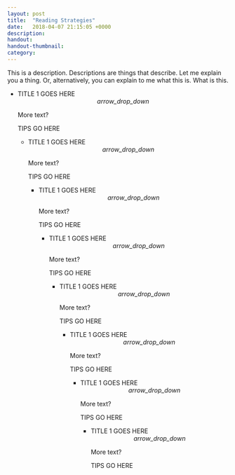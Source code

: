 ```yaml
---
layout: post
title:  "Reading Strategies"
date:   2018-04-07 21:15:05 +0000
description: 
handout:
handout-thumbnail:
category:
---
```

This is a description. Descriptions are things that describe. Let me explain you a thing. Or, alternatively, you can explain to me what this is. What is this.


<!-- this is a comment, we use comments to write notes that only appear in code -->
<!-- we also use comment to mark off sections of code to make things easier to read and scan -->
<!-- for example, in the code below, there is a start statement and an end statement to help us scan and read through the code. -->

<!-- Start TITLE 1 profile -->
<ul class="collapsible" data-collapsible="expandable">
    <li>
    <div class="collapsible-header row z-depth-1 hoverable blue grey lighten-5">
       <div class="row valign-wrapper">
             <span class="black-text">
                TITLE 1 GOES HERE
             </span>
          </div>
       </div>
       <div><center><i class="material-icons md-36">arrow_drop_down</i></center></div>
    </div>
    <div class="collapsible-body">
        <div class="row">
            <div class="col s12 m4">
                <p>More text?</p>
            </div>
            <div class="col s12 m8">
                <p>TIPS GO HERE</p>
            </div>
        </div>
    </div>
    </li>
 <!-- End TIP 1 profile -->
 
 <!-- Start TITLE 2 profile -->
<ul class="collapsible" data-collapsible="expandable">
    <li>
    <div class="collapsible-header row z-depth-1 hoverable blue grey lighten-5">
       <div class="row valign-wrapper">
             <span class="black-text">
                TITLE 1 GOES HERE
             </span>
          </div>
       </div>
       <div><center><i class="material-icons md-36">arrow_drop_down</i></center></div>
    </div>
    <div class="collapsible-body">
        <div class="row">
            <div class="col s12 m4">
                <p>More text?</p>
            </div>
            <div class="col s12 m8">
                <p>TIPS GO HERE</p>
            </div>
        </div>
    </div>
    </li>
 <!-- End TIP 2 profile -->
  
<!-- Start TITLE 3 profile -->
<ul class="collapsible" data-collapsible="expandable">
    <li>
    <div class="collapsible-header row z-depth-1 hoverable blue grey lighten-5">
       <div class="row valign-wrapper">
          <div class="col s3">
          </div>
          <div class="col s9">
             <span class="black-text">
                TITLE 1 GOES HERE
             </span>
          </div>
       </div>
       <div><center><i class="material-icons md-36">arrow_drop_down</i></center></div>
    </div>
    <div class="collapsible-body">
        <div class="row">
            <div class="col s12 m4">
                <p>More text?</p>
            </div>
            <div class="col s12 m8">
                <p>TIPS GO HERE</p>
            </div>
        </div>
    </div>
    </li>
 <!-- End TIP 3 profile -->

<!-- Start TITLE 4 profile -->
<ul class="collapsible" data-collapsible="expandable">
    <li>
    <div class="collapsible-header row z-depth-1 hoverable blue grey lighten-5">
       <div class="row valign-wrapper">
          <div class="col s3">
          </div>
          <div class="col s9">
             <span class="black-text">
                TITLE 1 GOES HERE
             </span>
          </div>
       </div>
       <div><center><i class="material-icons md-36">arrow_drop_down</i></center></div>
    </div>
    <div class="collapsible-body">
        <div class="row">
            <div class="col s12 m4">
                <p>More text?</p>
            </div>
            <div class="col s12 m8">
                <p>TIPS GO HERE</p>
            </div>
        </div>
    </div>
    </li>
 <!-- End TIP 4 profile -->

<!-- Start TITLE 5 profile -->
<ul class="collapsible" data-collapsible="expandable">
    <li>
    <div class="collapsible-header row z-depth-1 hoverable blue grey lighten-5">
       <div class="row valign-wrapper">
          <div class="col s3">
          </div>
          <div class="col s9">
             <span class="black-text">
                TITLE 1 GOES HERE
             </span>
          </div>
       </div>
       <div><center><i class="material-icons md-36">arrow_drop_down</i></center></div>
    </div>
    <div class="collapsible-body">
        <div class="row">
            <div class="col s12 m4">
                <p>More text?</p>
            </div>
            <div class="col s12 m8">
                <p>TIPS GO HERE</p>
            </div>
        </div>
    </div>
    </li>
 <!-- End TIP 5 profile -->
    
    
 <!-- Start TITLE 6 profile -->
<ul class="collapsible" data-collapsible="expandable">
    <li>
    <div class="collapsible-header row z-depth-1 hoverable blue grey lighten-5">
       <div class="row valign-wrapper">
          <div class="col s3">
          </div>
          <div class="col s9">
             <span class="black-text">
                TITLE 1 GOES HERE
             </span>
          </div>
       </div>
       <div><center><i class="material-icons md-36">arrow_drop_down</i></center></div>
    </div>
    <div class="collapsible-body">
        <div class="row">
            <div class="col s12 m4">
                <p>More text?</p>
            </div>
            <div class="col s12 m8">
                <p>TIPS GO HERE</p>
            </div>
        </div>
    </div>
    </li>
 <!-- End TIP 6 profile -->
    
    
  <!-- Start TITLE 7 profile -->
<ul class="collapsible" data-collapsible="expandable">
    <li>
    <div class="collapsible-header row z-depth-1 hoverable blue grey lighten-5">
       <div class="row valign-wrapper">
          <div class="col s3">
          </div>
          <div class="col s9">
             <span class="black-text">
                TITLE 1 GOES HERE
             </span>
          </div>
       </div>
       <div><center><i class="material-icons md-36">arrow_drop_down</i></center></div>
    </div>
    <div class="collapsible-body">
        <div class="row">
            <div class="col s12 m4">
                <p>More text?</p>
            </div>
            <div class="col s12 m8">
                <p>TIPS GO HERE</p>
            </div>
        </div>
    </div>
    </li>
 <!-- End TIP 7 profile -->
    
  <!-- Start TITLE 8 profile -->
<ul class="collapsible" data-collapsible="expandable">
    <li>
    <div class="collapsible-header row z-depth-1 hoverable blue grey lighten-5">
       <div class="row valign-wrapper">
          <div class="col s3">
          </div>
          <div class="col s9">
             <span class="black-text">
                TITLE 1 GOES HERE
             </span>
          </div>
       </div>
       <div><center><i class="material-icons md-36">arrow_drop_down</i></center></div>
    </div>
    <div class="collapsible-body">
        <div class="row">
            <div class="col s12 m4">
                <p>More text?</p>
            </div>
            <div class="col s12 m8">
                <p>TIPS GO HERE</p>
            </div>
        </div>
    </div>
    </li>
 <!-- End TIP 8 profile -->
